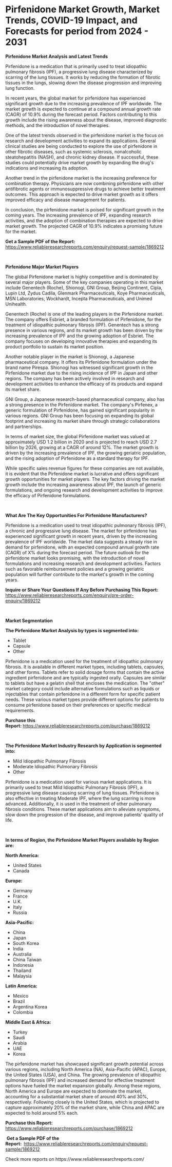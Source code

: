 <p><h1>Pirfenidone Market Growth, Market Trends, COVID-19 Impact, and Forecasts for period from 2024 - 2031</h1></p><p><strong>Pirfenidone Market Analysis and Latest Trends</strong></p>
<p><p>Pirfenidone is a medication that is primarily used to treat idiopathic pulmonary fibrosis (IPF), a progressive lung disease characterized by scarring of the lung tissues. It works by reducing the formation of fibrotic tissues in the lungs, slowing down the disease progression and improving lung function.</p><p>In recent years, the global market for pirfenidone has experienced significant growth due to the increasing prevalence of IPF worldwide. The market growth is expected to continue at a compound annual growth rate (CAGR) of 10.9% during the forecast period. Factors contributing to this growth include the rising awareness about the disease, improved diagnostic methods, and the introduction of novel therapies.</p><p>One of the latest trends observed in the pirfenidone market is the focus on research and development activities to expand its applications. Several clinical studies are being conducted to explore the use of pirfenidone in other fibrotic diseases, such as systemic sclerosis, nonalcoholic steatohepatitis (NASH), and chronic kidney disease. If successful, these studies could potentially drive market growth by expanding the drug's indications and increasing its adoption.</p><p>Another trend in the pirfenidone market is the increasing preference for combination therapy. Physicians are now combining pirfenidone with other antifibrotic agents or immunosuppressive drugs to achieve better treatment outcomes. This approach is expected to drive market growth as it offers improved efficacy and disease management for patients.</p><p>In conclusion, the pirfenidone market is poised for significant growth in the coming years. The increasing prevalence of IPF, expanding research activities, and the adoption of combination therapies are expected to drive market growth. The projected CAGR of 10.9% indicates a promising future for the market.</p></p>
<p><strong>Get a Sample PDF of the Report:&nbsp;</strong> <a href="https://www.reliableresearchreports.com/enquiry/request-sample/1869212">https://www.reliableresearchreports.com/enquiry/request-sample/1869212</a></p>
<p>&nbsp;</p>
<p><strong>Pirfenidone Major Market Players</strong></p>
<p><p>The global Pirfenidone market is highly competitive and is dominated by several major players. Some of the key companies operating in this market include Genentech (Roche), Shionogi, GNI Group, Beijing Continent, Cipla, Lupin Ltd, Zydus Cadila, Glenmark Pharmaceuticals, Koye Pharmaceuticals, MSN Laboratories, Wockhardt, Incepta Pharmaceuticals, and Unimed Unihealth.</p><p>Genentech (Roche) is one of the leading players in the Pirfenidone market. The company offers Esbriet, a branded formulation of Pirfenidone, for the treatment of idiopathic pulmonary fibrosis (IPF). Genentech has a strong presence in various regions, and its market growth has been driven by the increasing prevalence of IPF and the growing adoption of Esbriet. The company focuses on developing innovative therapies and expanding its product portfolio to sustain its market position.</p><p>Another notable player in the market is Shionogi, a Japanese pharmaceutical company. It offers its Pirfenidone formulation under the brand name Pirespa. Shionogi has witnessed significant growth in the Pirfenidone market due to the rising incidence of IPF in Japan and other regions. The company has been actively involved in research and development activities to enhance the efficacy of its products and expand its market share.</p><p>GNI Group, a Japanese research-based pharmaceutical company, also has a strong presence in the Pirfenidone market. The company's Pirfenex, a generic formulation of Pirfenidone, has gained significant popularity in various regions. GNI Group has been focusing on expanding its global footprint and increasing its market share through strategic collaborations and partnerships.</p><p>In terms of market size, the global Pirfenidone market was valued at approximately USD 1.2 billion in 2020 and is projected to reach USD 2.7 billion by 2026, growing at a CAGR of around 12%. The market growth is driven by the increasing prevalence of IPF, the growing geriatric population, and the rising adoption of Pirfenidone as a standard therapy for IPF. </p><p>While specific sales revenue figures for these companies are not available, it is evident that the Pirfenidone market is lucrative and offers significant growth opportunities for market players. The key factors driving the market growth include the increasing awareness about IPF, the launch of generic formulations, and ongoing research and development activities to improve the efficacy of Pirfenidone formulations.</p></p>
<p>&nbsp;</p>
<p><strong>What Are The Key Opportunities For Pirfenidone Manufacturers?</strong></p>
<p><p>Pirfenidone is a medication used to treat idiopathic pulmonary fibrosis (IPF), a chronic and progressive lung disease. The market for pirfenidone has experienced significant growth in recent years, driven by the increasing prevalence of IPF worldwide. The market data suggests a steady rise in demand for pirfenidone, with an expected compound annual growth rate (CAGR) of X% during the forecast period. The future outlook for the pirfenidone market looks promising, with the introduction of novel formulations and increasing research and development activities. Factors such as favorable reimbursement policies and a growing geriatric population will further contribute to the market's growth in the coming years.</p></p>
<p><strong>Inquire or Share Your Questions If Any Before Purchasing This Report:</strong> <a href="https://www.reliableresearchreports.com/enquiry/pre-order-enquiry/1869212">https://www.reliableresearchreports.com/enquiry/pre-order-enquiry/1869212</a></p>
<p>&nbsp;</p>
<p><strong>Market Segmentation</strong></p>
<p><strong>The Pirfenidone Market Analysis by types is segmented into:</strong></p>
<p><ul><li>Tablet</li><li>Capsule</li><li>Other</li></ul></p>
<p><p>Pirfenidone is a medication used for the treatment of idiopathic pulmonary fibrosis. It is available in different market types, including tablets, capsules, and other forms. Tablets refer to solid dosage forms that contain the active ingredient pirfenidone and are typically ingested orally. Capsules are similar to tablets but have a gelatin shell that encloses the medication. The "other" market category could include alternative formulations such as liquids or injectables that contain pirfenidone in a different form for specific patient needs. These various market types provide different options for patients to consume pirfenidone based on their preferences or specific medical requirements.</p></p>
<p><strong>Purchase this Report:&nbsp;</strong><a href="https://www.reliableresearchreports.com/purchase/1869212">https://www.reliableresearchreports.com/purchase/1869212</a></p>
<p>&nbsp;</p>
<p><strong>The Pirfenidone Market Industry Research by Application is segmented into:</strong></p>
<p><ul><li>Mild Idiopathic Pulmonary Fibrosis</li><li>Moderate Idiopathic Pulmonary Fibrosis</li><li>Other</li></ul></p>
<p><p>Pirfenidone is a medication used for various market applications. It is primarily used to treat Mild Idiopathic Pulmonary Fibrosis (IPF), a progressive lung disease causing scarring of lung tissues. Pirfenidone is also effective in treating Moderate IPF, where the lung scarring is more advanced. Additionally, it is used in the treatment of other pulmonary fibrosis conditions. These market applications aim to alleviate symptoms, slow down the progression of the disease, and improve patients' quality of life.</p></p>
<p>&nbsp;</p>
<p><strong>In terms of Region, the Pirfenidone Market Players available by Region are:</strong></p>
<p>
    <p> <strong> North America: </strong>
        <ul>
            <li>United States</li>
            <li>Canada</li>
        </ul>
        </p> 
    <p> <strong> Europe: </strong>
        <ul>
            <li>Germany</li>
            <li>France</li>
            <li>U.K.</li>
            <li>Italy</li>
            <li>Russia</li>
        </ul>
        </p> 
    <p> <strong> Asia-Pacific: </strong>
        <ul>
            <li>China</li>
            <li>Japan</li>
            <li>South Korea</li>
            <li>India</li>
            <li>Australia</li>
            <li>China Taiwan</li>
            <li>Indonesia</li>
            <li>Thailand</li>
            <li>Malaysia</li>
        </ul>
        </p> 
    <p> <strong> Latin America: </strong>
        <ul>
            <li>Mexico</li>
            <li>Brazil</li>
            <li>Argentina Korea</li>
            <li>Colombia</li>
        </ul>
        </p> 
    <p> <strong> Middle East & Africa: </strong>
        <ul>
            <li>Turkey</li>
            <li>Saudi</li>
            <li>Arabia</li>
            <li>UAE</li>
            <li>Korea</li>
        </ul>
    </p>
    </p>
<p><p>The pirfenidone market has showcased significant growth potential across various regions, including North America (NA), Asia-Pacific (APAC), Europe, the United States (USA), and China. The growing prevalence of idiopathic pulmonary fibrosis (IPF) and increased demand for effective treatment options have fueled the market expansion globally. Among these regions, North America and Europe are expected to dominate the market, accounting for a substantial market share of around 40% and 30%, respectively. Following closely is the United States, which is projected to capture approximately 20% of the market share, while China and APAC are expected to hold around 5% each.</p></p>
<p><strong>Purchase this Report: </strong><a href="https://www.reliableresearchreports.com/purchase/1869212">https://www.reliableresearchreports.com/purchase/1869212</a></p>
<p>&nbsp;<strong>Get a Sample PDF of the Report:&nbsp;&nbsp;</strong><a href="https://www.reliableresearchreports.com/enquiry/request-sample/1869212">https://www.reliableresearchreports.com/enquiry/request-sample/1869212</a></p>
<p><strong></strong></p>
<p>Check more reports on https://www.reliableresearchreports.com/</p>